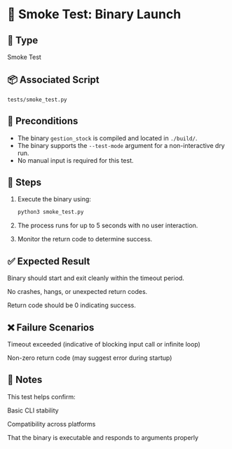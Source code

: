 # 🚦 Smoke Test: Binary Launch

## 📍 Type
Smoke Test

## 📦 Associated Script
`tests/smoke_test.py`

## 🔧 Preconditions
- The binary `gestion_stock` is compiled and located in `./build/`.
- The binary supports the `--test-mode` argument for a non-interactive dry run.
- No manual input is required for this test.

## 🔄 Steps

1. Execute the binary using:
   ```bash
   python3 smoke_test.py

2.  The process runs for up to 5 seconds with no user interaction.

3.  Monitor the return code to determine success.

## ✅ Expected Result
Binary should start and exit cleanly within the timeout period.

No crashes, hangs, or unexpected return codes.

Return code should be 0 indicating success.

## ❌ Failure Scenarios
Timeout exceeded (indicative of blocking input call or infinite loop)

Non-zero return code (may suggest error during startup)

## 🧪 Notes
This test helps confirm:

Basic CLI stability

Compatibility across platforms

That the binary is executable and responds to arguments properly

